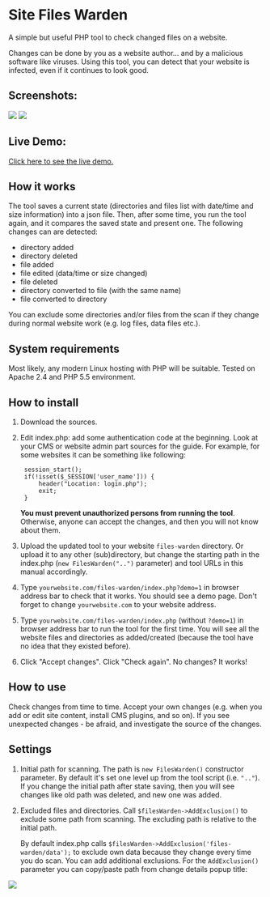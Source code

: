 Site Files Warden
=================

A simple but useful PHP tool to check changed files on a website.

Changes can be done by you as a website author... and by a malicious software like viruses. 
Using this tool, you can detect that your website is infected, even if it continues to look good.

Screenshots:
------------

![](https://szyryanov.github.io/files-warden/img/screen1.png)
![](https://szyryanov.github.io/files-warden/img/screen2.png)

Live Demo:
----------

<a href="http://ypwm.ru/heap/files-warden/?demo=1" target="_blank">Click here to see the live demo.</a>

How it works
------------

The tool saves a current state (directories and files list with date/time and size information) into a json file.
Then, after some time, you run the tool again, and it compares the saved state and present one.
The following changes can are detected:

- directory added
- directory deleted
- file added
- file edited (data/time or size changed)
- file deleted
- directory converted to file (with the same name)
- file converted to directory

You can exclude some directories and/or files from the scan if they change during normal website work (e.g. log files, data files etc.).

System requirements
-------------------

Most likely, any modern Linux hosting with PHP will be suitable. Tested on Apache 2.4 and PHP 5.5 environment.

How to install
--------------


1. Download the sources.
2. Edit index.php: add some authentication code at the beginning. Look at your CMS or website admin part sources for the guide. 
   For example, for some websites it can be something like following:

	    session_start();
	    if(!isset($_SESSION['user_name'])) {
	        header("Location: login.php");
	        exit;
	    }

    **You must prevent unauthorized persons from running the tool**. Otherwise, anyone can accept the changes, and then you will not know about them.

3. Upload the updated tool to your website `files-warden` directory. Or upload it to any other (sub)directory, but change the starting path in the 
index.php (`new FilesWarden("..")` parameter) and tool URLs in this manual accordingly.

4. Type `yourwebsite.com/files-warden/index.php?demo=1` in browser address bar to check that it works. You should see a demo page.
   Don't forget to change `yourwebsite.com` to your website address.
 
5. Type `yourwebsite.com/files-warden/index.php` (without `?demo=1`) in browser address bar to run the tool for the first time. 
   You will see all the website files and directories as added/created (because the tool have no idea that they existed before).
   
6. Click "Accept changes". Click "Check again". No changes? It works!

How to use
----------

Check changes from time to time. Accept your own changes (e.g. when you add or edit site content, install CMS plugins, and so on).
If you see unexpected changes - be afraid, and investigate the source of the changes.


Settings
--------

1. Initial path for scanning. The path is `new FilesWarden()` constructor parameter. By default it's set one level up from the tool script (i.e. `".."`).
   If you change the initial path after state saving, then you will see changes like old path was deleted, and new one was added.

2. Excluded files and directories. Call `$filesWarden->AddExclusion()` to exclude some path from scanning. The excluding path is relative to the initial path.
   
  	By default index.php calls `$filesWarden->AddExclusion('files-warden/data');` to exclude own data because they change every time you do scan.
   You can add additional exclusions. For the `AddExclusion()` parameter you can copy/paste path from change details popup title:

![](https://szyryanov.github.io/files-warden/img/details-title.png)




